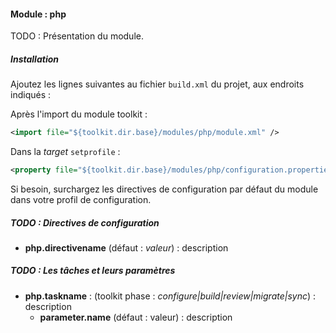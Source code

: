 #### Module : php

TODO : Présentation du module.

##### Installation

Ajoutez les lignes suivantes au fichier ```build.xml``` du projet, aux endroits indiqués :

Après l'import du module toolkit :
 ```xml
 <import file="${toolkit.dir.base}/modules/php/module.xml" />
 ```

Dans la *target* ```setprofile``` :
```xml
<property file="${toolkit.dir.base}/modules/php/configuration.properties" />
```

Si besoin, surchargez les directives de configuration par défaut du module dans votre profil de configuration.

##### TODO : Directives de configuration

* **php.directivename** (défaut : *valeur*) : description

##### TODO : Les tâches et leurs paramètres

* **php.taskname** : (toolkit phase : *configure|build|review|migrate|sync*) : description
    * **parameter.name** (défaut : valeur) : description
